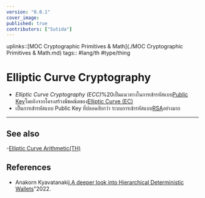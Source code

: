```yaml
---
version: "0.0.1"
cover_image:
published: true
contributors: ["Sutida"]
---
```

uplinks::[MOC Cryptographic Primitives & Math](./MOC Cryptographic Primitives & Math.md)
tags:: #lang/th #type/thing

# Elliptic Curve Cryptography
- *Elliptic Curve Cryptography (ECC)*%20เป็นแนวทางในการเข้ารหัสแบบ[Public Key](./Public%20Key.md)โดยอิงจากโครงสร้างพีชคณิตของ[Elliptic Curve (EC)](./Elliptic%20Curv%20(EC).md)
- เป็นการเข้ารหัสแบบ Public Key ที่ปลอดภัยกว่า ระบบการเข้ารหัสแบบ[RSA](./RSA.md)อย่างมาก
---
## See also
-[Elliptic Curve Arithmetic(TH)](./Elliptic%20Curv%20Arithmetic(TH).md)

## References
- Anakorn Kyavatanakij,[A deeper look into Hierarchical Deterministic Wallets](./A%20deeper%20look%20into%20Hierarchical%20Deterministic%20Wallets.md)"2022.